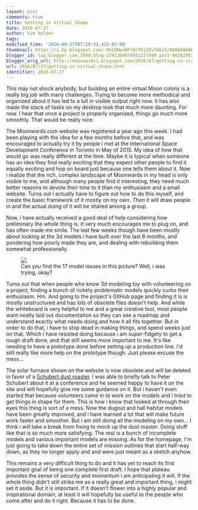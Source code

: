 ```yaml
---
layout: post
comments: true
title: Getting in Virtual Shape
date: 2016-07-27
author: kim holder
tags:
modified_time: '2016-09-27T07:29:31.415-07:00'
thumbnail: https://1.bp.blogspot.com/-MnI8NwuNFt8/V5jQZvTAEeI/AAAAAAAAWNo/6Fg1_VxyZIU7LzOCN2xTZSw8e5M4hgzoACK4B/s72-c/obsolete.jpg
blogger_id: tag:blogger.com,1999:blog-2741304674651227490.post-8626250129605980207
blogger_orig_url: http://moonwards1.blogspot.com/2016/07/getting-in-virtual-shape.html
url: 2016/07/27/getting-in-virtual-shape.html
identifier: 2016-07-27
---
```


This may not shock anybody, but building an entire virtual Moon colony is a really big job with many challenges. Trying to become more methodical and organized about it has led to a lull in visible output right now. It has also made the stack of tasks on my desktop look that much more daunting. For now. I hear that once a project is properly organized, things go much more smoothly. That would be really nice.

The Moonwards.com website was registered a year ago this week. I had been playing with the idea for a few months before that, and was encouraged to actually try it by people i met at the International Space Development Conference in Toronto in May of 2015. My idea of how that would go was really different at the time. Maybe it is typical when someone has an idea they find really exciting that they expect other people to find it equally exciting and hop on board just because one tells them about it. Now i realize that the rich, complex landscape of Moonwards in my head is only visible to me, and although many people find it interesting, they need much better reasons to devote their time to it than my enthusiasm and a small website. Turns out i actually have to figure out how to do this myself, and create the basic framework of it mostly on my own. <i>Then</i> it will draw people in and the actual doing of it will be shared among a group.

Now, i have actually received a good deal of help considering how preliminary the whole thing is. It very much encourages me to plug on, and has often made me smile. The last few weeks though have been mostly about looking at the 3d models i have built over the last 6 months, and pondering how poorly made they are, and dealing with rebuilding them somewhat professionally.

<figure><img  src="https://www.moonwards.com/img/obsolete.jpg" /><figcaption>Can you find the 17 model issues in this picture? Well, i was trying, okay?</figcaption></figure>

Turns out that when people who know 3d modeling toy with volunteering on a project, finding a bunch of rickety problematic models quickly curbs their enthusiasm. Hm. And going to the project's GitHub page and finding it is is mostly unstructured and has lots of obsolete files doesn't help. And while the whiteboard is very helpful to me and a great creative tool, most people want neatly laid out documentation so they can see a roadmap and understand exactly what needs doing and how it all fits together. But in order to do that, i have to stop dead in making things, and spend weeks just on that. Which i have resisted doing because i am super-fidgety to get a rough draft done, and that still seems more important to me. It's like needing to have a prototype done before setting up a production line. I'd still really like more help on the prototype though. Just please excuse the mess...

The solar furnace shown on the website is now obsolete and will be deleted in favor of a <a href="http://enu.kz/repository/2010/AIAA-2010-8703.pdf">Schubert dust roaster</a>. I was able to briefly talk to Peter Schubert about it at a conference and he seemed happy to have it on the site and will hopefully give me some guidance on it. But i haven't even started that because volunteers came in to work on the models and i tried to get things in shape for them. This is how i know that looked at through their eyes this thing is sort of a mess. Now the dugout and hall habitat models have been greatly improved, and i have learned a lot that will make future work faster and smoother. But i am still doing all the modeling on my own... I think i will take a break from fixing to mock up the dust roaster. Doing stuff like that is so much more satisfying. The rest is a bunch of incomplete models and various important models are missing. As for the homepage, I'm just going to take down the entire set of mission outlines that start half-way down, as they no longer apply and and were just meant as a sketch anyhow.

This remains a very difficult thing to do and it has yet to reach its first important goal of being one complete first draft. I hope that plateau provides the sense of security and momentum i am anticipating it will. If the whole thing didn't still strike me as a really great and important thing, i might set it aside. But it is important. If it doesn't flower into a highly popular and inspirational domain, at least it will hopefully be useful to the people who come after and do it right. Because it has to be done.

